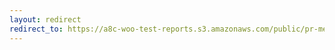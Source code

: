 ```yaml
---
layout: redirect
redirect_to: https://a8c-woo-test-reports.s3.amazonaws.com/public/pr-merge/45650/api/index.html
---
```

